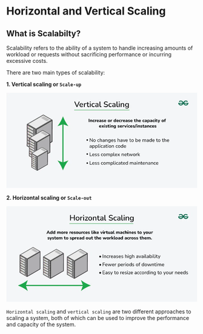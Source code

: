 # Horizontal and Vertical Scaling

## What is Scalabilty?

Scalability refers to the ability of a system to handle increasing amounts of workload or requests without sacrificing performance or incurring excessive costs.

There are two main types of scalability:

**1. Vertical scaling or `Scale-up`**

![Scale-up](image.png)

**2. Horizontal scaling or `Scale-out`**

![Scale-out](image-1.png)

`Horizontal scaling` and `vertical scaling` are two different approaches to scaling a system, both of which can be used to improve the performance and capacity of the system.
